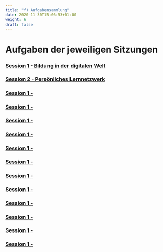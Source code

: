 ```yaml
---
title: "f) Aufgabensammlung"
date: 2020-11-30T15:06:53+01:00
weight: 6
draft: false
---
```


# Aufgaben der jeweiligen Sitzungen

### [Session 1 - Bildung in der digitalen Welt](https://lehrerbildung.github.io/4_die_sitzungen/f_aufgaben//Session1_Aufgaben)
### [Session 2 - Persönliches Lernnetzwerk](https://lehrerbildung.github.io/4_die_sitzungen/f_aufgaben//Session2_Aufgaben)
### [Session 1 - ](https://lehrerbildung.github.io/6_nachnutzung/Session1_Aufgaben)
### [Session 1 - ](https://lehrerbildung.github.io/6_nachnutzung/Session_Aufgaben)
### [Session 1 - ](https://lehrerbildung.github.io/6_nachnutzung/Session1_Aufgaben)
### [Session 1 - ](https://lehrerbildung.github.io/6_nachnutzung/Session1_Aufgaben)
### [Session 1 - ](https://lehrerbildung.github.io/6_nachnutzung/Session1_Aufgaben)
### [Session 1 - ](https://lehrerbildung.github.io/6_nachnutzung/Session1_Aufgaben)
### [Session 1 - ](https://lehrerbildung.github.io/6_nachnutzung/Session1_Aufgaben)
### [Session 1 - ](https://lehrerbildung.github.io/6_nachnutzung/Session1_Aufgaben)
### [Session 1 - ](https://lehrerbildung.github.io/6_nachnutzung/Session1_Aufgaben)
### [Session 1 - ](https://lehrerbildung.github.io/6_nachnutzung/Session1_Aufgaben)
### [Session 1 - ](https://lehrerbildung.github.io/6_nachnutzung/Session1_Aufgaben)
### [Session 1 - ](https://lehrerbildung.github.io/6_nachnutzung/Session1_Aufgaben)
